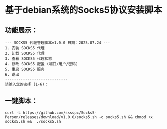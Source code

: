 # 基于debian系统的Socks5协议安装脚本

## 功能展示：
```
--- SOCKS5 代理管理脚本v1.0.0 日期：2025.07.24 ---
1. 安装 SOCKS5 代理
2. 卸载 SOCKS5 代理
3. 查看 SOCKS5 代理状态
4. 修改 SOCKS5 配置 (端口/用户/密码)
5. 重启 SOCKS5 服务
6. 退出
----------------------------
请输入您的选择 (1-6)：
```
## 一键脚本：
```
curl -L https://github.com/sssspc/Socks5-Person/releases/download/v1.0.0/socks5.sh -o socks5.sh && chmod +x socks5.sh &&  ./socks5.sh
```
